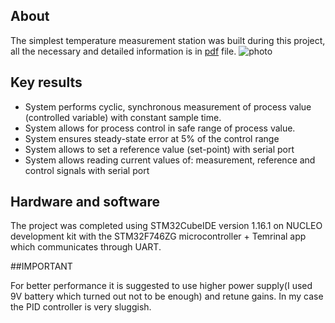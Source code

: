 ## About

The simplest temperature measurement station was built during this project, all the necessary and detailed information is in [pdf](./Report.pdf) file.
![photo](./images/20250127_172856.jpg)


## Key results

- System performs cyclic, synchronous measurement of process value (controlled variable) with
constant sample time.
- System allows for process control in safe range of process value.
- System ensures steady-state error at 5% of the control range
- System allows to set a reference value (set-point) with serial port
- System allows reading current values of: measurement, reference and control signals with serial
port

## Hardware and software

The project was completed using STM32CubeIDE version 1.16.1 on NUCLEO development kit with the STM32F746ZG microcontroller + Temrinal app which communicates through UART.

##IMPORTANT

For better performance it is suggested to use higher power supply(I used 9V battery which turned out not to be enough) and retune gains. In my case the PID controller is very sluggish.

